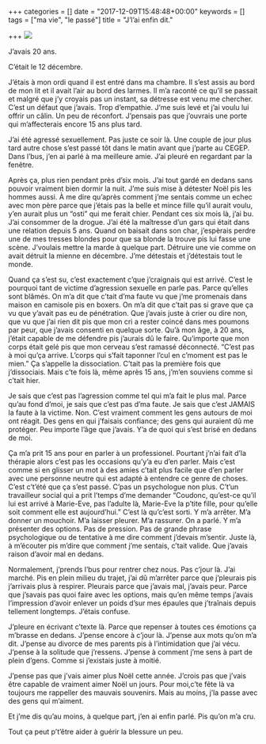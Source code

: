 +++
categories = []
date = "2017-12-09T15:48:48+00:00"
keywords = []
tags = ["ma vie", "le passé"]
title = "J’l’ai enfin dit."

+++
![](/uploads/2017/12/16/sexual-abuse-assault-1.jpg)

J’avais 20 ans.

C’était le 12 décembre.

J’étais à mon ordi quand il est entré dans ma chambre. Il s’est assis au bord de mon lit et il avait l’air au bord des larmes. Il m’a raconté ce qu’il se passait et malgré que j’y croyais pas un instant, sa détresse est venu me chercher. C’est un défaut que j’avais. Trop d’empathie. J’me suis levé et j’ai voulu lui offrir un câlin. Un peu de réconfort. J’pensais pas que j’ouvrais une porte qui m’affecterais encore 15 ans plus tard.

J’ai été agressé sexuellement. Pas juste ce soir là. Une couple de jour plus tard autre chose s’est passé tôt dans le matin avant que j’parte au CEGEP. Dans l’bus, j’en ai parlé à ma meilleure amie. J’ai pleuré en regardant par la fenêtre.

Après ça, plus rien pendant près d’six mois. J’ai tout gardé en dedans sans pouvoir vraiment bien dormir la nuit. J’me suis mise à détester Noël pis les hommes aussi. À me dire qu’après comment j’me sentais comme un echec avec mon père parce que j’étais pas la belle et mince fille qu’il aurait voulu, y’en aurait plus un “osti” qui me ferait chier. Pendant ces six mois là, j’ai bu. J’ai consommer de la drogue. J’ai été la maîtresse d’un gars qui était dans une relation depuis 5 ans. Quand on baisait dans son char, j’espèrais perdre une de mes tresses blondes pour que sa blonde la trouve pis lui fasse une scène. J’voulais mettre la marde à quelque part. Détruire une vie comme on avait détruit la mienne en décembre. J’me détestais et j’détestais tout le monde.

Quand ça s’est su, c’est exactement c’que j’craignais qui est arrivé. C’est le pourquoi tant de victime d’agression sexuelle en parle pas. Parce qu’elles sont blâmés. On m’a dit que c’tait d’ma faute vu que j’me promenais dans maison en camisole pis en boxers. On m’a dit que c’tait pas si grave que ça vu que y’avait pas eu de pénétration. Que j’avais juste à crier ou dire non, que vu que j’ai rien dit pis que mon cri a rester coincé dans mes poumons par peur, que j’avais consenti en quelque sorte. Qu’à mon âge, à 20 ans, j’était capable de me défendre pis j’aurais dû le faire. Qu’importe que mon corps était gelé pis que mon cerveau s’est ramassé déconnecté. “C’est pas à moi qu’ça arrive. L’corps qui s’fait taponner l’cul en c’moment est pas le mien.”  Ça s’appelle la dissociation. C’tait pas la première fois que j’dissociais. Mais c’te fois là, même après 15 ans, j’m’en souviens comme si c’tait hier.

Je sais que c’est pas l’agression comme tel qui m’a fait le plus mal. Parce qu’au fond d’moi, je sais que c’est pas d’ma faute. Je sais que c’est JAMAIS la faute à la victime. Non. C’est vraiment comment les gens autours de moi ont réagit. Des gens en qui j’faisais confiance; des gens qui auraient dû me protéger. Peu importe l’âge que j’avais. Y’a de quoi qui s’est brisé en dedans de moi.

Ça m’a prit 15 ans pour en parler à un professionel. Pourtant j’n’ai fait d’la thérapie alors c’est pas les occasions qu’y’a eu d’en parler. Mais c’est comme si en glisser un mot à des amies c’tait plus facile que d’en parler avec une personne neutre qui est adapté à entendre ce genre de choses. C’est c’t’été que ça s’est passé. C’pas un psychologue non plus. C’t’un travailleur social qui a prit l’temps d’me demander “Coudonc, qu’est-ce qu’il lui est arrivé à Marie-Eve, pas l’adulte là, Marie-Eve la p’tite fille, pour qu’elle soit comment elle est aujourd’hui.” C’est là qu’c’est sorti. Y m’a arrêter. M’a donner un mouchoir. M’a laisser pleurer. M’a rassurer. On a parlé. Y m’a présenter des options. Pas de pression. Pas de grande phrase psychologique ou de tentative à me dire comment j’devais m’sentir. Juste là, à m’écouter pis m’dire que comment j’me sentais, c’tait valide. Que j’avais raison d’avoir mal en dedans.

Normalement, j’prends l’bus pour rentrer chez nous. Pas c’jour là. J’ai marché. Pis en plein milieu du trajet, j’ai dû m’arrêter parce que j’pleurais pis j’arrivais plus à respirer. Pleurais parce que j’avais mal, j’avais peur. Parce que j’savais pas quoi faire avec les options, mais qu’en même temps j’avais l’impression d’avoir enlever un poids d’sur mes épaules que j’traînais depuis tellement longtemps. J’étais confuse.

J’pleure en écrivant c’texte là. Parce que repenser à toutes ces émotions ça m’brasse en dedans. J’pense encore à c’jour là. J’pense aux mots qu’on m’a dit. J’pense au divorce de mes parents pis à l’intimidation que j’ai vécu. J’pense à la solitude que j’ressens. J’pense à comment j’me sens à part de plein d’gens. Comme si j’existais juste à moitié.

J’pense pas que j’vais aimer plus Noël cette année. J’crois pas que j’vais être capable de vraiment aimer Noël un jours. Pour moi,c’te fête là va toujours me rappeller des mauvais souvenirs. Mais au moins, j’la passe avec des gens qui m’aiment.

Et j’me dis qu’au moins, à quelque part, j’en ai enfin parlé. Pis qu’on m’a cru.

Tout ça peut p’t’être aider à guérir la blessure un peu.